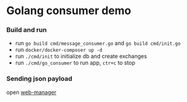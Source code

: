 Golang consumer demo
=====

### Build and run
* run `go build cmd/message_consumer.go` and `go build cmd/init.go`
* run `docker/docker-composer up -d`
* run `./cmd/init` to initialize db and create exchanges
* run `./cmd/go_consumer` to run app, `ctr+c` to stop

### Sending json payload
open [web-manager](http://127.0.0.1:15672/#/exchanges/%2F/amqp.messaging)

